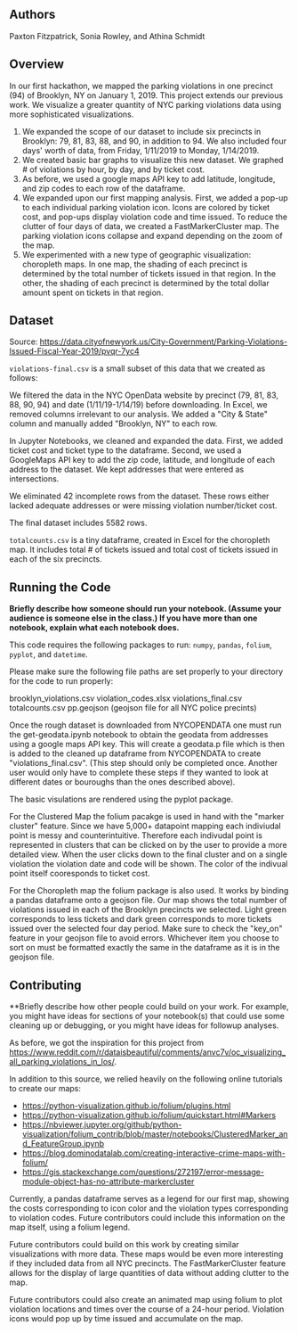 ## Authors
Paxton Fitzpatrick, Sonia Rowley, and Athina Schmidt

## Overview

In our first hackathon, we mapped the parking violations in one precinct (94) of Brooklyn, NY on January 1, 2019. This project extends our previous work. We visualize a greater quantity of NYC parking violations data using more sophisticated visualizations.

1. We expanded the scope of our dataset to include six precincts in Brooklyn: 79, 81, 83, 88, and 90, in addition to 94. We also included four days' worth of data, from Friday, 1/11/2019 to Monday, 1/14/2019. 
2. We created basic bar graphs to visualize this new dataset. We graphed # of violations by hour, by day, and by ticket cost.
3. As before, we used a google maps API key to add latitude, longitude, and zip codes to each row of the dataframe.
4. We expanded upon our first mapping analysis. First, we added a pop-up to each individual parking violation icon. Icons are colored by ticket cost, and pop-ups display violation code and time issued. To  reduce the clutter of four days of data, we created a FastMarkerCluster map. The parking violation icons  collapse and expand depending on the zoom of the map. 
6. We experimented with a new type of geographic visualization: choropleth maps. In one map, the shading of each precinct is determined by the total number of tickets issued in that region. In the other, the shading of each precinct is determined by the total dollar amount spent on tickets in that region. 

## Dataset

Source: https://data.cityofnewyork.us/City-Government/Parking-Violations-Issued-Fiscal-Year-2019/pvqr-7yc4 

`violations-final.csv` is a small subset of this data that we created as follows:

We filtered the data in the NYC OpenData website by precinct (79, 81, 83, 88, 90, 94) and date (1/11/19-1/14/19) before downloading. In Excel, we removed columns irrelevant to our analysis. We added a "City & State" column and manually added "Brooklyn, NY" to each row.

In Jupyter Notebooks, we cleaned and expanded the data. First, we added ticket cost and ticket type to the dataframe. Second, we used a GoogleMaps API key to add the zip code, latitude, and longitude of each address to the dataset. We kept addresses that were entered as intersections. 

We eliminated 42 incomplete rows from the dataset. These rows either lacked adequate addresses or were missing violation number/ticket cost.

The final dataset includes 5582 rows.

`totalcounts.csv` is a tiny dataframe, created in Excel for the choropleth map. It includes total # of tickets issued and total cost of tickets issued in each of the six precincts. 

## Running the Code
**Briefly describe how someone should run your notebook.  (Assume your audience is someone else in the class.)  If you have more than one notebook, explain what each notebook does.**

This code requires the following packages to run: `numpy`, `pandas`, `folium`, `pyplot`, and `datetime`. 

Please make sure the following file paths are set properly to your directory for the code to run properly: 

brooklyn_violations.csv
violation_codes.xlsx
violations_final.csv
totalcounts.csv
pp.geojson (geojson file for all NYC police precints)

Once the rough dataset is downloaded from NYCOPENDATA one must run the get-geodata.ipynb notebook to obtain the geodata from addresses using a google maps API key. This will create a geodata.p file which is then is added to the cleaned up dataframe from NYCOPENDATA to create "violations_final.csv". 
(This step should only be completed once. Another user would only have to complete these steps if they wanted to look at different dates or bouroughs than the ones described above).

The basic visulations are rendered using the pyplot package.     

For the Clustered Map the folium pacakge is used in hand with the "marker cluster" feature. Since we have 5,000+ datapoint mapping each indiviudal point is messy and counterintuitive. Therefore each indivudal point is represented in clusters that can be clicked on by the user to provide a more detailed view. When the user clicks down to the final cluster and on a single violation the violation date and code will be shown. The color of the indivual point itself cooresponds to ticket cost. 

For the Choropleth map the folium package is also used. It works by binding a pandas dataframe onto a geojson file. Our map shows the total number of violations issued in each of the Brooklyn precincts we selected. Light green corresponds to less tickets and dark green corresponds to more tickets issued over the selected four day period. Make sure to check the "key_on" feature in your geojson file to avoid errors. Whichever item you choose to sort on must be formatted exactly the same in the dataframe as it is in the geojson file.


## Contributing
**Briefly describe how other people could build on your work.  For example, you might have ideas for sections of your notebook(s) that could use some cleaning up or debugging, or you might have ideas for followup analyses.

As before, we got the inspiration for this project from https://www.reddit.com/r/dataisbeautiful/comments/anvc7v/oc_visualizing_all_parking_violations_in_los/. 

In addition to this source, we relied heavily on the following online tutorials to create our maps:
* https://python-visualization.github.io/folium/plugins.html
* https://python-visualization.github.io/folium/quickstart.html#Markers
* https://nbviewer.jupyter.org/github/python-visualization/folium_contrib/blob/master/notebooks/ClusteredMarker_and_FeatureGroup.ipynb
* https://blog.dominodatalab.com/creating-interactive-crime-maps-with-folium/
* https://gis.stackexchange.com/questions/272197/error-message-module-object-has-no-attribute-markercluster

Currently, a pandas dataframe serves as a legend for our first map, showing the costs corresponding to icon color and the violation types corresponding to violation codes. Future contributors could include this information on the map itself, using a folium legend.

Future contributors could build on this work by creating similar visualizations with more data. These maps would be even more interesting if they included data from all NYC precincts. The FastMarkerCluster feature allows for the display of large quantities of data without adding clutter to the map.

Future contributors could also create an animated map using folium to plot violation locations and times over the course of a 24-hour period. Violation icons would pop up by time issued and accumulate on the map.